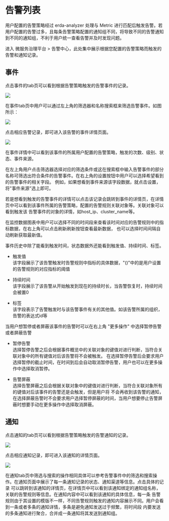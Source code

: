 # 告警列表

用户配置的告警策略经过 erda-analyzer 处理与 Metric 进行匹配后触发告警。若用户配置的告警过多，且每条告警策略配置的通知组不同，将导致不同的告警通知到不同的通知组，不利于用户统一查看告警并及时发现问题。

进入 微服务治理平台 > 告警中心，此处集中展示根据您配置的告警策略而触发的告警和通知记录。
## 事件
点击事件的tab页可以看到根据告警策略触发的告警事件的记录。

![](http://terminus-paas.oss-cn-hangzhou.aliyuncs.com/paas-doc/2022/03/14/d5eaa1e2-4fe8-4af4-b831-d1782af76780.png)

在事件tab页中用户可以通过左上角的筛选器和名称搜索框来筛选告警事件。如图所示：

![](http://terminus-paas.oss-cn-hangzhou.aliyuncs.com/paas-doc/2022/03/01/53e50bb9-4a9c-4290-9895-5dc15b9afb3e.png)

点击相应告警记录，即可进入该告警的事件详情页面。

![](http://terminus-paas.oss-cn-hangzhou.aliyuncs.com/paas-doc/2022/03/14/02abd883-f300-4738-9720-de7ca34a5cf2.png)

在事件详情中可以看到该事件的所属用户配置的告警策略，触发的次数、级别、状态、事件来源。

在左上角用户点击筛选器选择对应的筛选条件或这在搜索框中输入告警事件的部分名称可筛选出符合条件的告警事件。在右上角的设置按钮中用户可以选择希望看到的告警事件的相关字段。
例如，如果想看到事件来源该字段数据，就点击设置，将"事件来源"选上即可。

若是想看到触发的告警事件的详情可以点击该记录会跳转到事件的详情页，在详情页中可以看到该事件所属的告警策略，配置的告警规则关联对象等。关联对象可以看到触发该
告警事件的对象的详情，如host_ip、cluster_name等。

在监控数据图表中用户可以选择不同的时间段来查看该时间对应的告警规则中的指标数据，在右上角可以点击刷新刷新按钮查看最新数据，
也可以选择时间间隔自动刷新获取最新值。

事件历史中除了能看到触发时间，状态数据外还能看到触发值、持续时间、标签。

* 触发值<br>
该字段展示了该告警触发时告警规则中指标的具体数据，"()"中的是用户设置的告警规则的对应指标的阈值

* 持续时间<br>
该字段展示了该告警从开始触发到现在的持续时长，当告警恢复时，持续时间会被置0

* 标签<br>
该字段表示了告警触发时与该告警事件有关的其他值。如该告警所属的组织，告警的表达式id等

当用户想暂停或者屏蔽该事件的告警时可以在右上角 "更多操作" 中选择暂停告警或者屏蔽告警

* 暂停告警<br>
选择暂停告警之后会根据事件概览中的关联对象的键值对进行判断，当符合关联对象中的所有键值对后该告警将不会被触发。
在选择暂停告警后会要求用户选择暂停的截止时间，在时间到后会自动取消暂停告警，用户也可以在更多操作中选择取消暂停。

* 告警屏蔽<br>
选择告警屏蔽之后会根据关联对象中的键值对进行判断，当符合关联对象所有的键值对后该事件的告警还是会触发，但是用户将
不会再收到该告警的通知，在选择屏蔽告警时不会要求用户选择暂停屏蔽的时间，当用户想要停止告警屏蔽时想要手动在更多操作中选择取消屏蔽。

## 通知
点击通知的tab页可以看到根据告警策略触发的告警通知的记录。

![](http://terminus-paas.oss-cn-hangzhou.aliyuncs.com/paas-doc/2022/03/14/d31aae5e-b959-41b3-9e25-fe3f0d43c7a5.png)

点击相应通知记录，即可进入该通知的详情页面。

![](http://terminus-paas.oss-cn-hangzhou.aliyuncs.com/paas-doc/2022/03/14/2b4bae03-2707-4e65-b772-570014487515.png)

在通知tab页中筛选与搜索的操作相同具体可以参考告警事件中的筛选和搜索操作。在通知页面中展示了每一条通知记录的状态、通知渠道等信息。点击具体的记录
可以跳转到该通知的详情页，在详情页中可以看到该通知绑定的通知组名称，关联的告警规则等信息。在通知内容中可以看到该通知的具体信息，每一条
告警规则由于其设置的模版不一样，不同告警规则触发的通知内容展示不同。用户会看到一条或者多条的通知详情，多条是避免通知发送过于频繁，将时间段
内要发送的多条通知进行聚合，合并成一条通知将其发送到通知组。
